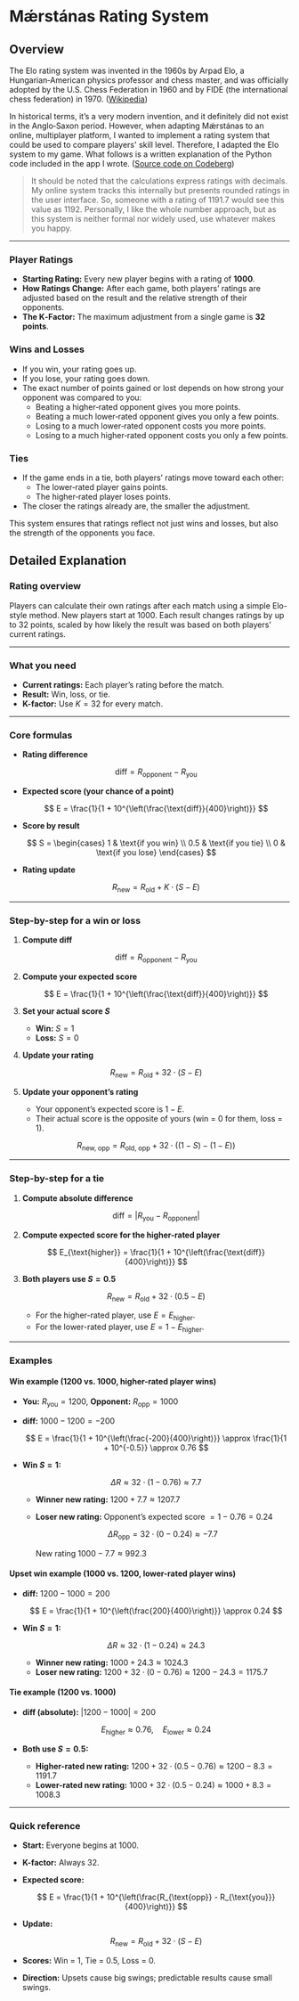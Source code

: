 # Mǽrstánas Rating System

## Overview

The Elo rating system was invented in the 1960s by Arpad Elo, a Hungarian‑American physics professor and chess master, and was officially adopted by the U.S. Chess Federation in 1960 and by FIDE (the international chess federation) in 1970. ([Wikipedia](https://en.wikipedia.org/wiki/Elo_rating_system))

In historical terms, it’s a very modern invention, and it definitely did not exist in the Anglo‑Saxon period. However, when adapting Mǽrstánas to an online, multiplayer platform, I wanted to implement a rating system that could be used to compare players' skill level. Therefore, I adapted the Elo system to my game. What follows is a written explanation of the Python code included in the app I wrote. ([Source code on Codeberg](https://codeberg.org/jaerrib/maerstanas-webapp))

> It should be noted that the calculations express ratings with decimals. My online system tracks this internally but presents rounded ratings in the user interface. So, someone with a rating of 1191.7 would see this value as 1192. Personally, I like the whole number approach, but as this system is neither formal nor widely used, use whatever makes you happy.  

---

### Player Ratings

- **Starting Rating:** Every new player begins with a rating of **1000**.
- **How Ratings Change:** After each game, both players’ ratings are adjusted based on the result and the relative strength of their opponents.
- **The K‑Factor:** The maximum adjustment from a single game is **32 points**.

### Wins and Losses

- If you win, your rating goes up.
- If you lose, your rating goes down.
- The exact number of points gained or lost depends on how strong your opponent was compared to you:
  - Beating a higher‑rated opponent gives you more points.
  - Beating a much lower‑rated opponent gives you only a few points.
  - Losing to a much lower‑rated opponent costs you more points.
  - Losing to a much higher‑rated opponent costs you only a few points.

### Ties

- If the game ends in a tie, both players’ ratings move toward each other:
  - The lower‑rated player gains points.
  - The higher‑rated player loses points.
- The closer the ratings already are, the smaller the adjustment.

This system ensures that ratings reflect not just wins and losses, but also the strength of the opponents you face.

## Detailed Explanation

### Rating overview

Players can calculate their own ratings after each match using a simple Elo-style method. New players start at 1000. Each result changes ratings by up to 32 points, scaled by how likely the result was based on both players’ current ratings.

---

### What you need

- **Current ratings:** Each player’s rating before the match.
- **Result:** Win, loss, or tie.
- **K-factor:** Use $K = 32$ for every match.

---

### Core formulas

- **Rating difference**
  
  $$
  \text{diff} = R_{\text{opponent}} - R_{\text{you}}
  $$

- **Expected score (your chance of a point)**
  
  $$
  E = \frac{1}{1 + 10^{\left(\frac{\text{diff}}{400}\right)}}
  $$

- **Score by result**
  
  $$
  S =
  \begin{cases}
  1 & \text{if you win} \\
  0.5 & \text{if you tie} \\
  0 & \text{if you lose}
  \end{cases}
  $$

- **Rating update**
  
  $$
  R_{\text{new}} = R_{\text{old}} + K \cdot (S - E)
  $$

---

### Step-by-step for a win or loss

1. **Compute diff**
   
   $$
   \text{diff} = R_{\text{opponent}} - R_{\text{you}}
   $$

2. **Compute your expected score**
   
   $$
   E = \frac{1}{1 + 10^{\left(\frac{\text{diff}}{400}\right)}}
   $$

3. **Set your actual score $S$**
   - **Win:** $S = 1$
   - **Loss:** $S = 0$

4. **Update your rating**
   
   $$
   R_{\text{new}} = R_{\text{old}} + 32 \cdot (S - E)
   $$

5. **Update your opponent’s rating**
   - Your opponent’s expected score is $1 - E$.
   - Their actual score is the opposite of yours (win = 0 for them, loss = 1).
   
   $$
   R_{\text{new, opp}} = R_{\text{old, opp}} + 32 \cdot \big((1 - S) - (1 - E)\big)
   $$

---

### Step-by-step for a tie

1. **Compute absolute difference**
   
   $$
   \text{diff} = |R_{\text{you}} - R_{\text{opponent}}|
   $$

2. **Compute expected score for the higher-rated player**
   
   $$
   E_{\text{higher}} = \frac{1}{1 + 10^{\left(\frac{\text{diff}}{400}\right)}}
   $$

3. **Both players use $S = 0.5$**
   
   $$
   R_{\text{new}} = R_{\text{old}} + 32 \cdot (0.5 - E)
   $$

   - For the higher-rated player, use $E = E_{\text{higher}}$.
   - For the lower-rated player, use $E = 1 - E_{\text{higher}}$.

---

### Examples

#### Win example (1200 vs. 1000, higher-rated player wins)
- **You:** $R_{\text{you}} = 1200$, **Opponent:** $R_{\text{opp}} = 1000$
- **diff:** $1000 - 1200 = -200$
  
  $$
  E = \frac{1}{1 + 10^{\left(\frac{-200}{400}\right)}} \approx \frac{1}{1 + 10^{-0.5}} \approx 0.76
  $$

- **Win $S = 1$:**
  
  $$
  \Delta R \approx 32 \cdot (1 - 0.76) \approx 7.7
  $$
  
  - **Winner new rating:** $1200 + 7.7 \approx 1207.7$
  - **Loser new rating:** Opponent’s expected score $= 1 - 0.76 = 0.24$
    
    $$
    \Delta R_{\text{opp}} = 32 \cdot (0 - 0.24) \approx -7.7
    $$
    
    New rating $1000 - 7.7 \approx 992.3$

#### Upset win example (1000 vs. 1200, lower-rated player wins)
- **diff:** $1200 - 1000 = 200$
  
  $$
  E = \frac{1}{1 + 10^{\left(\frac{200}{400}\right)}} \approx 0.24
  $$

- **Win $S = 1$:**
  
  $$
  \Delta R \approx 32 \cdot (1 - 0.24) \approx 24.3
  $$
  
  - **Winner new rating:** $1000 + 24.3 \approx 1024.3$
  - **Loser new rating:** $1200 + 32 \cdot (0 - 0.76) \approx 1200 - 24.3 = 1175.7$

#### Tie example (1200 vs. 1000)
- **diff (absolute):** $|1200 - 1000| = 200$
  
  $$
  E_{\text{higher}} \approx 0.76,\quad E_{\text{lower}} \approx 0.24
  $$

- **Both use $S = 0.5$:**
  
  - **Higher-rated new rating:** $1200 + 32 \cdot (0.5 - 0.76) \approx 1200 - 8.3 = 1191.7$
  - **Lower-rated new rating:** $1000 + 32 \cdot (0.5 - 0.24) \approx 1000 + 8.3 = 1008.3$

---

### Quick reference

- **Start:** Everyone begins at 1000.
- **K-factor:** Always 32.
- **Expected score:** 

  $$
  E = \frac{1}{1 + 10^{\left(\frac{R_{\text{opp}} - R_{\text{you}}}{400}\right)}}
  $$

- **Update:** 

  $$
  R_{\text{new}} = R_{\text{old}} + 32 \cdot (S - E)
  $$

- **Scores:** Win = 1, Tie = 0.5, Loss = 0.  
- **Direction:** Upsets cause big swings; predictable results cause small swings.
